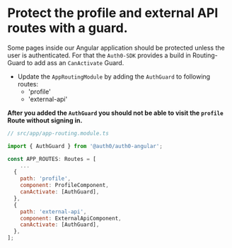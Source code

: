 # Protect the profile and external API routes with a guard.

Some pages inside our Angular application should be protected unless the user is authenticated.
For that the `Auth0-SDK` provides a build in Routing-Guard to add ass an `CanActivate` Guard.

- Update the `AppRoutingModule` by adding the `AuthGuard` to following routes:
  - 'profile'
  - 'external-api'

**After you added the `AuthGuard` you should not be able to visit the `profile` Route without signing in.**

```JavaScript
// src/app/app-routing.module.ts

import { AuthGuard } from '@auth0/auth0-angular';

const APP_ROUTES: Routes = [
    ...
  {
    path: 'profile',
    component: ProfileComponent,
    canActivate: [AuthGuard],
  },
  {
    path: 'external-api',
    component: ExternalApiComponent,
    canActivate: [AuthGuard],
  },
];

```
